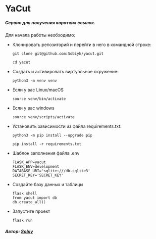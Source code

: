 # YaCut
##### Сервис для получения коротких ссылок.

Для начала работы необходимо:
* Клонировать репозиторий и перейти в него в командной строке:
   ```
   git clone git@github.com:Sobiyk/yacut.git
   ```

  ```
  cd yacut
  ```

* Cоздать и активировать виртуальное окружение:

  ```
  python3 -m venv venv
  ```

* Если у вас Linux/macOS

    ```
    source venv/bin/activate
    ```

* Если у вас windows

    ```
    source venv/scripts/activate
    ```

* Установить зависимости из файла requirements.txt:

  ```
  python3 -m pip install --upgrade pip
  ```

  ```
  pip install -r requirements.txt
  ```
 
* Шаблон заполнения файла .env
  ```
  FLASK_APP=yacut
  FLASK_ENV=development
  DATABASE_URI='sqlite:///db.sqlite3'
  SECRET_KEY='SECRET_KEY'
  ```
* Создайте базу данных и таблицы
  ```
  flask shell
  from yacut import db
  db.create_all()
  ```
* Запустите проект
   ```
   flask run
   ```

##### Автор: [Sobiy](https://github.com/Sobiyk)